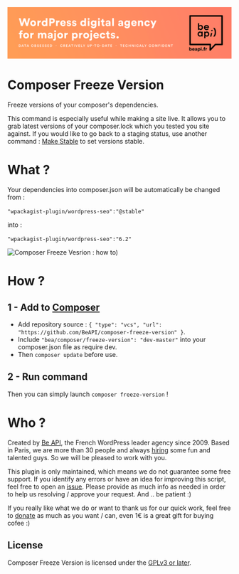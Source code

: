 <a href="https://beapi.fr">![Be API Github Banner](banner-github.png)</a>

# Composer Freeze Version

Freeze versions of your composer's dependencies.

This command is especially useful while making a site live. It allows you to grab latest versions of your composer.lock which you tested you site against.
If you would like to go back to a staging status, use another command : [Make Stable](https://github.com/BeAPI/composer-make-stable) to set versions stable.

# What ?

Your dependencies into composer.json will be automatically be changed from :

`"wpackagist-plugin/wordpress-seo":"@stable"`

into :

`"wpackagist-plugin/wordpress-seo":"6.2"`

![Composer Freeze Vesrion : how to)](https://blog.beapi.fr/wp-content/uploads/2018/06/bea-composer-freeze-version.gif)

# How ?

## 1 - Add to [Composer](http://composer.rarst.net/)

- Add repository source : `{ "type": "vcs", "url": "https://github.com/BeAPI/composer-freeze-version" }`.
- Include `"bea/composer/freeze-version": "dev-master"` into your composer.json file as require dev.
- Then `composer update` before use.

## 2 - Run command 

Then you can simply launch `composer freeze-version` !

# Who ?

Created by [Be API](https://beapi.fr), the French WordPress leader agency since 2009. Based in Paris, we are more than 30 people and always [hiring](https://beapi.workable.com) some fun and talented guys. So we will be pleased to work with you.

This plugin is only maintained, which means we do not guarantee some free support. If you identify any errors or have an idea for improving this script, feel free to open an [issue](../../issues/new). Please provide as much info as needed in order to help us resolving / approve your request. And .. be patient :)

If you really like what we do or want to thank us for our quick work, feel free to [donate](https://www.paypal.me/BeAPI) as much as you want / can, even 1€ is a great gift for buying cofee :)

## License

Composer Freeze Version is licensed under the [GPLv3 or later](LICENSE.md).
